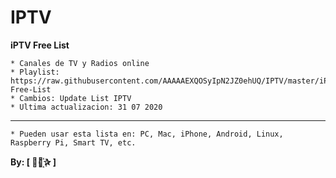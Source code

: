 ﻿# IPTV
 
**iPTV Free List**

 
```
* Canales de TV y Radios online
* Playlist: https://raw.githubusercontent.com/AAAAAEXQOSyIpN2JZ0ehUQ/IPTV/master/iPTV-Free-List
* Cambios: Update List IPTV
* Ultima actualizacion: 31 07 2020 
```

-------------------------------------------------------------------------------

```
* Pueden usar esta lista en: PC, Mac, iPhone, Android, Linux, Raspberry Pi, Smart TV, etc.
```

**By: [  ⃘⃤꙰✰ ]**
